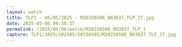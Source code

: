 ```yaml
---
layout: watch
title: TLP1 - 06/05/2025 - M20250506_083637_TLP_1T.jpg
date: 2025-05-06 08:36:37
permalink: /2025/05/06/watch/M20250506_083637_TLP_1
capture: TLP1/2025/202505/20250505/M20250506_083637_TLP_1T.jpg
---
```

